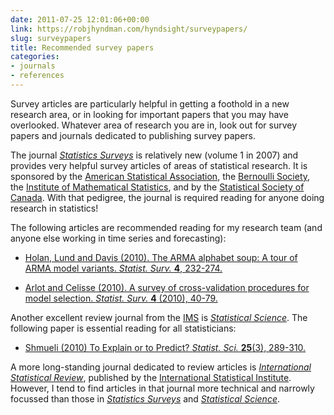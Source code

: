 ```yaml
---
date: 2011-07-25 12:01:06+00:00
link: https://robjhyndman.com/hyndsight/surveypapers/
slug: surveypapers
title: Recommended survey papers
categories:
- journals
- references
---
```


Survey articles are particularly helpful in getting a foothold in a new research area, or in looking for important papers that you may have overlooked. Whatever area of research you are in, look out for survey papers and journals dedicated to publishing survey papers.<!-- more -->

The journal [_Statistics Surveys_](http://projecteuclid.org/ssu) is relatively new (volume 1 in 2007) and provides very helpful survey articles of areas of statistical research. It is sponsored by the [American Statistical Association](http://www.amstat.org/), the [Bernoulli Society](http://www.bernoulli-society.org/), the [Institute of Mathematical Statistics](http://www.imstat.org/), and by the [Statistical Society of Canada](http://www.ssc.ca/). With that pedigree, the journal is required reading for anyone doing research in statistics!

The following articles are recommended reading for my research team (and anyone else working in time series and forecasting):



	
  * [Holan, Lund and Davis (2010). The ARMA alphabet soup: A tour of ARMA model variants. _Statist. Surv._ **4**, 232-274.](http://projecteuclid.org/euclid.ssu/1291731822)

	
  * [Arlot and Celisse (2010). A survey of cross-validation procedures for model selection. _Statist. Surv._ **4** (2010), 40-79.]( http://projecteuclid.org/euclid.ssu/1268143839)


Another excellent review journal from the [IMS](http://www.imstat.org/) is _[Statistical Science](http://www.imstat.org/sts/)_. The following paper is essential reading for all statisticians:



	
  * [Shmueli (2010) To Explain or to Predict? _Statist. Sci._ **25**(3), 289-310.](http://projecteuclid.org/euclid.ss/1294167961)


A more long-standing journal dedicated to review articles is _[International Statistical Review](http://onlinelibrary.wiley.com/journal/10.1111/(ISSN)1751-5823)_, published by the [International Statistical Institute](http://isi-web.org/). However, I tend to find articles in that journal more technical and narrowly focussed than those in _[Statistics Surveys](http://projecteuclid.org/ssu)_ and [_Statistical Science_](http://www.imstat.org/sts/).
